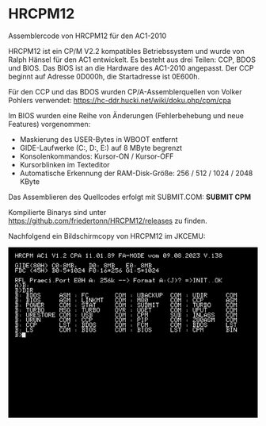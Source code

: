 # HRCPM12
Assemblercode von HRCPM12 für den AC1-2010

HRCPM12 ist ein CP/M V2.2 kompatibles Betriebssystem und wurde von Ralph Hänsel für den AC1 entwickelt.
Es besteht aus drei Teilen: CCP, BDOS und BIOS.
Das BIOS ist an die Hardware des AC1-2010 angepasst.
Der CCP beginnt auf Adresse 0D000h, die Startadresse ist 0E600h.

Für den CCP und das BDOS wurden CP/A-Assemblerquellen von Volker Pohlers verwendet:
https://hc-ddr.hucki.net/wiki/doku.php/cpm/cpa

Im BIOS wurden eine Reihe von Änderungen (Fehlerbehebung und neue Features) vorgenommen:
- Maskierung des USER-Bytes in WBOOT entfernt
- GIDE-Laufwerke (C:, D:, E:) auf 8 MByte begrenzt
- Konsolenkommandos: Kursor-ON / Kursor-OFF
- Kursorblinken im Texteditor
- Automatische Erkennung der RAM-Disk-Größe: 256 / 512 / 1024 / 2048 KByte

Das Assemblieren des Quellcodes erfolgt mit SUBMIT.COM: **SUBMIT CPM**

Kompilierte Binarys sind unter https://github.com/friedertonn/HRCPM12/releases zu finden.

Nachfolgend ein Bildschirmcopy von HRCPM12 im JKCEMU:

![Bildschirmcopy von HRCPM12](https://github.com/friedertonn/HRCPM12/blob/main/Fotos/HRCPM12.png?raw=true)
